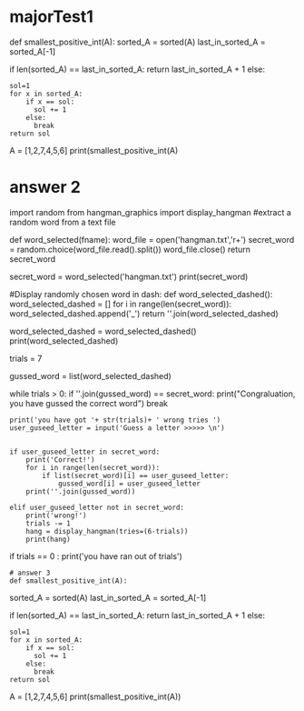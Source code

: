 # majorTest1
def smallest_positive_int(A):
  sorted_A = sorted(A)
  last_in_sorted_A = sorted_A[-1]
 
  if len(sorted_A) == last_in_sorted_A:
    return last_in_sorted_A + 1
  else:
    
    sol=1
    for x in sorted_A:
        if x == sol:
          sol += 1
        else:
          break
    return sol

A = [1,2,7,4,5,6]
print(smallest_positive_int(A)

# answer 2
import random
from hangman_graphics import display_hangman
#extract a random word from a text file

def word_selected(fname):
    word_file = open('hangman.txt','r+')
    secret_word = random.choice(word_file.read().split())
    word_file.close()
    return secret_word

secret_word = word_selected('hangman.txt')
print(secret_word)

#Display randomly chosen word in dash:
def word_selected_dashed():
    word_selected_dashed = []
    for i in range(len(secret_word)):
        word_selected_dashed.append('_')
    return ''.join(word_selected_dashed)

word_selected_dashed = word_selected_dashed()
print(word_selected_dashed)

trials = 7

gussed_word = list(word_selected_dashed)

while trials > 0:
    if ''.join(gussed_word) == secret_word:
        print("Congraluation, you have gussed the correct word")
        break

    print('you have got '+ str(trials)+ ' wrong tries ')
    user_guseed_letter = input('Guess a letter >>>>> \n')


    if user_guseed_letter in secret_word:
        print('Correct!')
        for i in range(len(secret_word)):
            if list(secret_word)[i] == user_guseed_letter:
                gussed_word[i] = user_guseed_letter
        print(''.join(gussed_word))

    elif user_guseed_letter not in secret_word:
        print('wrong!')
        trials -= 1
        hang = display_hangman(tries=(6-trials))
        print(hang)
if trials == 0 :
    print('you have ran out of trials')
    
    # answer 3
    def smallest_positive_int(A):
  sorted_A = sorted(A)
  last_in_sorted_A = sorted_A[-1]
 
  if len(sorted_A) == last_in_sorted_A:
    return last_in_sorted_A + 1
  else:
    
    sol=1
    for x in sorted_A:
        if x == sol:
          sol += 1
        else:
          break
    return sol

A = [1,2,7,4,5,6]
print(smallest_positive_int(A))
